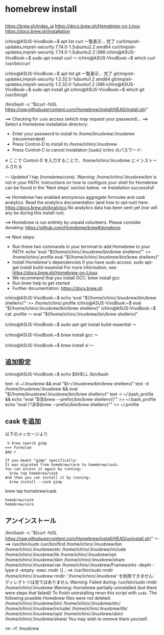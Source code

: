# homebrew install

##

https://brew.sh/index_ja
https://docs.brew.sh/Homebrew-on-Linux
https://docs.brew.sh/Installation

ichiro@ASUS-VivoBook:~$ apt list curl
一覧表示... 完了
curl/impish-updates,impish-security 7.74.0-1.3ubuntu2.2 amd64
curl/impish-updates,impish-security 7.74.0-1.3ubuntu2.2 i386
ichiro@ASUS-VivoBook:~$ sudo apt install curl
〜
ichiro@ASUS-VivoBook:~$ which curl
/usr/bin/curl

ichiro@ASUS-VivoBook:~$ apt list git
一覧表示... 完了
git/impish-updates,impish-security 1:2.32.0-1ubuntu1.2 amd64
git/impish-updates,impish-security 1:2.32.0-1ubuntu1.2 i386
ichiro@ASUS-VivoBook:~$ sudo apt install git
ichiro@ASUS-VivoBook:~$ which git
/usr/bin/git


/bin/bash -c "$(curl -fsSL https://raw.githubusercontent.com/Homebrew/install/HEAD/install.sh)"

==> Checking for `sudo` access (which may request your password)...
==> Select a Homebrew installation directory:
- Enter your password to install to /home/linuxbrew/.linuxbrew (recommended)
- Press Control-D to install to /home/ichiro/.linuxbrew
- Press Control-C to cancel installation
[sudo] ichiro のパスワード: 

※ ここで Control-D を入力することで、/home/ichiro/.linuxbrew にインストールされる

〜
Updated 1 tap (homebrew/core).
Warning: /home/ichiro/.linuxbrew/bin is not in your PATH.
  Instructions on how to configure your shell for Homebrew
  can be found in the 'Next steps' section below.
==> Installation successful!

==> Homebrew has enabled anonymous aggregate formulae and cask analytics.
Read the analytics documentation (and how to opt-out) here:
  https://docs.brew.sh/Analytics
No analytics data has been sent yet (nor will any be during this install run).

==> Homebrew is run entirely by unpaid volunteers. Please consider donating:
  https://github.com/Homebrew/brew#donations

==> Next steps:
- Run these two commands in your terminal to add Homebrew to your PATH:
    echo 'eval "$(/home/ichiro/.linuxbrew/bin/brew shellenv)"' >> /home/ichiro/.profile
    eval "$(/home/ichiro/.linuxbrew/bin/brew shellenv)"
- Install Homebrew's dependencies if you have sudo access:
    sudo apt-get install build-essential
  For more information, see:
    https://docs.brew.sh/Homebrew-on-Linux
- We recommend that you install GCC:
    brew install gcc
- Run brew help to get started
- Further documentation:
    https://docs.brew.sh


ichiro@ASUS-VivoBook:~$ echo 'eval "$(/home/ichiro/.linuxbrew/bin/brew shellenv)"' >> /home/ichiro/.profile
ichiro@ASUS-VivoBook:~$ eval "$(/home/ichiro/.linuxbrew/bin/brew shellenv)"
ichiro@ASUS-VivoBook:~$ cat .profile 
〜
eval "$(/home/ichiro/.linuxbrew/bin/brew shellenv)"

ichiro@ASUS-VivoBook:~$ sudo apt-get install build-essential
〜

ichiro@ASUS-VivoBook:~$ brew install gcc
〜

ichiro@ASUS-VivoBook:~$ brew install sl
〜


## 追加設定

ichiro@ASUS-VivoBook:~$ echo $SHELL
/bin/bash

test -d ~/.linuxbrew && eval "$(~/.linuxbrew/bin/brew shellenv)"
test -d /home/linuxbrew/.linuxbrew && eval "$(/home/linuxbrew/.linuxbrew/bin/brew shellenv)"
test -r ~/.bash_profile && echo "eval \"\$($(brew --prefix)/bin/brew shellenv)\"" >> ~/.bash_profile
echo "eval \"\$($(brew --prefix)/bin/brew shellenv)\"" >> ~/.profile


## cask を追加

以下のメッセージより

```
 % brew search gimp 
==> Formulae
gmp ✔

If you meant "gimp" specifically:
It was migrated from homebrew/core to homebrew/cask.
You can access it again by running:
  brew tap homebrew/cask
And then you can install it by running:
  brew install --cask gimp
```

brew tap homebrew/cask

```
homebrew/cask
homebrew/core
```




## アンインストール

/bin/bash -c "$(curl -fsSL https://raw.githubusercontent.com/Homebrew/install/HEAD/uninstall.sh)"
〜
==> /usr/bin/sudo /usr/bin/find /home/ichiro/.linuxbrew/bin /home/ichiro/.linuxbrew/etc /home/ichiro/.linuxbrew/include /home/ichiro/.linuxbrew/lib /home/ichiro/.linuxbrew/opt /home/ichiro/.linuxbrew/sbin /home/ichiro/.linuxbrew/share /home/ichiro/.linuxbrew/var /home/ichiro/.linuxbrew/Frameworks -depth -type d -empty -exec rmdir {} ;
==> /usr/bin/sudo rmdir /home/ichiro/.linuxbrew
rmdir: '/home/ichiro/.linuxbrew' を削除できません: ディレクトリは空ではありません
Warning: Failed during: /usr/bin/sudo rmdir /home/ichiro/.linuxbrew
Warning: Homebrew partially uninstalled (but there were steps that failed)!
To finish uninstalling rerun this script with `sudo`.
The following possible Homebrew files were not deleted:
/home/ichiro/.linuxbrew/bin/
/home/ichiro/.linuxbrew/etc/
/home/ichiro/.linuxbrew/include/
/home/ichiro/.linuxbrew/lib/
/home/ichiro/.linuxbrew/opt/
/home/ichiro/.linuxbrew/sbin/
/home/ichiro/.linuxbrew/share/
You may wish to remove them yourself.


rm -rf .linuxbrew





